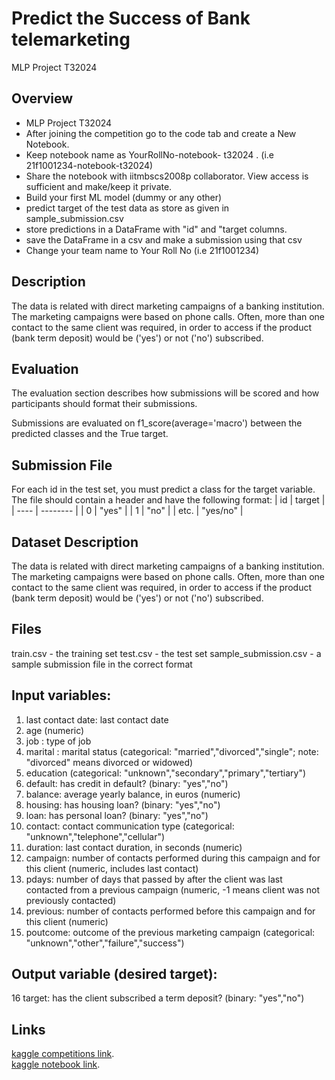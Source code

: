 # Predict the Success of Bank telemarketing
MLP Project T32024

## Overview
- MLP Project T32024
- After joining the competition go to the code tab and create a New Notebook.
- Keep notebook name as YourRollNo-notebook- t32024 . (i.e 21f1001234-notebook-t32024)
- Share the notebook with iitmbscs2008p collaborator. View access is sufficient and make/keep it private.
- Build your first ML model (dummy or any other)
- predict target of the test data as store as given in sample_submission.csv
- store predictions in a DataFrame with "id" and "target columns.
- save the DataFrame in a csv and make a submission using that csv
- Change your team name to Your Roll No (i.e 21f1001234)

## Description
The data is related with direct marketing campaigns of a banking institution. The marketing campaigns were based on phone calls. Often, more than one contact to the same client was required, in order to access if the product (bank term deposit) would be ('yes') or not ('no') subscribed.

## Evaluation
The evaluation section describes how submissions will be scored and how participants should format their submissions.

Submissions are evaluated on f1_score(average='macro') between the predicted classes and the True target.

## Submission File
For each id in the test set, you must predict a class for the target variable. The file should contain a header and have the following format:
| id   | target   |
| ---- | -------- |
| 0    | "yes"    |
| 1    | "no"     |
| etc. | "yes/no" |

## Dataset Description
The data is related with direct marketing campaigns of a banking institution. The marketing campaigns were based on phone calls. Often, more than one contact to the same client was required, in order to access if the product (bank term deposit) would be ('yes') or not ('no') subscribed.

## Files
train.csv - the training set
test.csv - the test set
sample_submission.csv - a sample submission file in the correct format

## Input variables:
1. last contact date: last contact date
2. age (numeric)
3. job : type of job
4. marital : marital status (categorical: "married","divorced","single"; note: "divorced" means divorced or widowed)
5. education (categorical: "unknown","secondary","primary","tertiary")
6. default: has credit in default? (binary: "yes","no")
7. balance: average yearly balance, in euros (numeric)
8. housing: has housing loan? (binary: "yes","no")
9. loan: has personal loan? (binary: "yes","no")
10. contact: contact communication type (categorical: "unknown","telephone","cellular")
11. duration: last contact duration, in seconds (numeric)
12. campaign: number of contacts performed during this campaign and for this client (numeric, includes last contact)
13. pdays: number of days that passed by after the client was last contacted from a previous campaign (numeric, -1 means client was not previously contacted)
14. previous: number of contacts performed before this campaign and for this client (numeric)
15. poutcome: outcome of the previous marketing campaign (categorical: "unknown","other","failure","success")

## Output variable (desired target):
16 target: has the client subscribed a term deposit? (binary: "yes","no")

## Links
[kaggle competitions link](https://www.kaggle.com/competitions/predict-the-success-of-bank-telemarketing/overview).\
[kaggle notebook link](https://www.kaggle.com/code/shreeharianbazhagan/23ds3000002-notebook-t32024).

